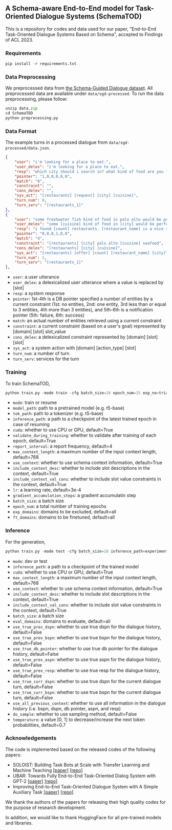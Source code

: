 ## A Schema-aware End-to-End model for Task-Oriented Dialogue Systems (SchemaTOD)
This is a repository for codes and data used for our paper, "End-to-End Task-Oriented Dialogue Systems Based on Schema", accepted to Findings of ACL 2023.

### Requirements
```python
pip install -r requirements.txt
```

### Data Preprocessing
We preprocessed data from [the Schema-Guided Dialogue dataset](https://github.com/google-research-datasets/dstc8-schema-guided-dialogue).
All preprocessed data are available under `data/sgd-processed`.
To run the data preprocessing, please follow:
```python
unzip data.zip
cd SchemaTOD
python preprocessing.py
```

### Data Format
The example turns in a processed dialogue from `data/sgd-processed/data.json`.
```json
{
    "user": "i'm looking for a place to eat.",
    "user_delex": "i'm looking for a place to eat.",
    "resp": "which city should i search in? what kind of food are you looking for?",
    "pointer": "1,0,0,0,0,0",
    "match": "0",
    "constraint": "",
    "cons_delex": "",
    "sys_act": "[restaurants] [request] [city] [cuisine]",
    "turn_num": 0,
    "turn_serv": "[restaurants_1]"
},
{
    "user": "some freshwater fish kind of food in palo alto would be perfect.",
    "user_delex": "some [cuisine] kind of food in [city] would be perfect.",
    "resp": "i found [count] restaurants. [restaurant_name] is a nice restaurant in [city].",
    "pointer": "0,0,0,1,0,0",
    "match": "4",
    "constraint": "[restaurants] [city] palo alto [cuisine] seafood",
    "cons_delex": "[restaurants] [city] [cuisine]",
    "sys_act": "[restaurants] [offer] [count] [restaurant_name] [city]",
    "turn_num": 1,
    "turn_serv": "[restaurants_1]"
},
```
- `user`: a user utterance
- `user_delex`: a delexicalized user utterance where a value is replaced by [slot]
- `resp`: a system response
- `pointer`: 1st-4th is a DB pointer specified a number of entities by a current constraint (1st: no entities, 2nd: one entity, 3rd less than or equal to 3 entities, 4th more than 3 entities), and 5th-6th is a notification pointer (5th: failure, 6th: success)
- `match`: an actual number of entities retrieved using a current constraint
- `constraint`: a current constraint (based on a user's goal) represented by [domain] [slot] slot_value
- `cons_delex`: a delexicalized constraint represented by [domain] [slot] [slot]
- `sys_act`: a system action with [domain] [action_type] [slot]
- `turn_num`: a number of turn
- `turn_serv`: services for the turn

### Training
To train SchemaTOD, 
```python
python train.py -mode train -cfg batch_size=16 epoch_num=15 exp_no=trial cuda=True
```
- `mode`: train or resume
- `model_path`: path to a pretrained model (e.g. t5-base)
- `tok_path`: path to a tokenizer (e.g. t5-base)
- `inference_path`: a path to a checkpoint of the latest trained epoch in case of resuming
- `cuda`: whether to use CPU or GPU, default=True
- `validate_during_training`: whether to validate after training of each epoch, default=True
- `report_interval`: a report frequency, default=4 
- `max_context_length`: a maximum number of the input context length, default=768
- `use_context`: whether to use schema context information, default=True
- `include_context_desc`: whether to include slot descriptions in the context, default=True
- `include_context_val_cons`: whether to include slot value constraints in the context, default=True
- `lr`: a learning rate, default=3e-4
- `gradient_accumulation_steps`: a gradient accumulatin step 
- `batch_size`: a batch size
- `epoch_num`: a total number of training epochs
- `exp_domains`: domains to be excluded, default=all
- `ft_domains`: domains to be finetuned, default=all

### Inference
For the generation,
```python
python train.py -mode test -cfg batch_size=16 inference_path=experiments/all_trial_bs16_ga1/epoch15 cuda=True
```
- `mode`: dev or test
- `inference_path`: a path to a checkpoint of the trained model
- `cuda`: whether to use CPU or GPU, default=True
- `max_context_length`: a maximum number of the input context length, default=768
- `use_context`: whether to use schema context information, default=True
- `include_context_desc`: whether to include slot descriptions in the context, default=True
- `include_context_val_cons`: whether to include slot value constraints in the context, default=True
- `batch_size`: a batch size
- `eval_domains`: domains to evaluate, default=all
- `use_true_prev_dspn`: whether to use true dspn for the dialogue history, default=False 
- `use_true_prev_bspn`: whether to use true bspn for the dialogue history, default=False
- `use_true_db_pointer`: whether to use true db pointer for the dialogue history, default=False
- `use_true_prev_aspn`: whether to use true aspn for the dialogue history, default=False 
- `use_true_prev_resp`: whether to use true resp for the dialogue history, default=False
- `use_true_curr_dspn`: whether to use true dspn for the current dialogue turn, default=False 
- `use_true_curr_bspn`: whether to use true bspn for the current dialogue turn, default=False 
- `use_all_previous_context`: whether to use all information in the dialogue history (i.e. bspn, dspn, db pointer, aspn, and resp) 
- `do_sample`: whether to use sampling method, default=False
- `temperature`: a value [0, 1] to decrease/increase the next token probabilities, default=0.7

### Acknowledgements
The code is implemented based on the released codes of the following papers:
- SOLOIST: Building Task Bots at Scale with Transfer Learning and Machine Teaching [[paper]](https://aclanthology.org/2021.tacl-1.49.pdf) [[repo]](https://github.com/pengbaolin/soloist)
- UBAR: Towards Fully End-to-End Task-Oriented Dialog System with GPT-2 [[paper]](https://arxiv.org/pdf/2012.03539.pdf) [[repo]](https://github.com/TonyNemo/UBAR-MultiWOZ)
- Improving End-to-End Task-Oriented Dialogue System with A Simple Auxiliary Task [[paper]](https://aclanthology.org/2021.findings-emnlp.112.pdf) [[repo]](https://github.com/bepoetree/MTTOD)

We thank the authors of the papers for releasing their high quality codes for the purpose of research development.

In addition, we would like to thank HuggingFace for all pre-trained models and libraries.
